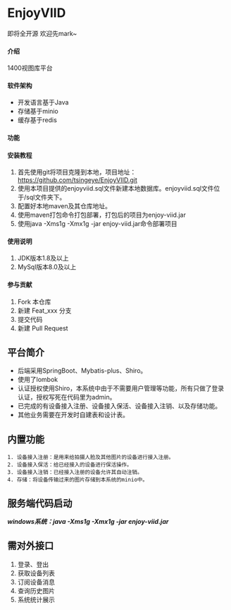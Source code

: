 # EnjoyVIID
即将全开源 欢迎先mark~


#### 介绍
1400视图库平台



#### 软件架构
- 开发语言基于Java
- 存储基于minio
- 缓存基于redis

#### 功能


#### 安装教程

1. 首先使用git将项目克隆到本地，项目地址：https://github.com/tsingeye/EnjoyVIID.git
2. 使用本项目提供的enjoyviid.sql文件新建本地数据库。enjoyviid.sql文件位于/sql文件夹下。
3. 配置好本地maven及其仓库地址。
4. 使用maven打包命令打包部署，打包后的项目为enjoy-viid.jar
5. 使用java -Xms1g -Xmx1g -jar enjoy-viid.jar命令部署项目

#### 使用说明

1.  JDK版本1.8及以上
2.  MySql版本8.0及以上

#### 参与贡献

1.  Fork 本仓库
2.  新建 Feat_xxx 分支
3.  提交代码
4.  新建 Pull Request



## 平台简介
* 后端采用SpringBoot、Mybatis-plus、Shiro。
* 使用了lombok
* 认证授权使用Shiro，本系统中由于不需要用户管理等功能，所有只做了登录认证，授权写死在代码里为admin。
* 已完成的有设备接入注册、设备接入保活、设备接入注销、以及存储功能。
* 其他业务需要在开发时自建表和设计表。

## 内置功能
```text
1. 设备接入注册：是用来给拍摄人脸及其他图片的设备进行接入注册。
2. 设备接入保活：给已经接入的设备进行保活操作。
3. 设备接入注销：已经接入注册的设备允许其自动注销。
4. 存储：将设备传输过来的图片存储到本系统的minio中。
```
## 服务端代码启动
***windows系统：java -Xms1g -Xmx1g -jar enjoy-viid.jar***

## 需对外接口
1. 登录、登出  
2. 获取设备列表  
3. 订阅设备消息  
4. 查询历史图片    
5. 系统统计展示  
